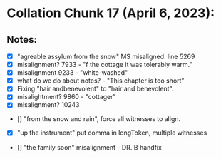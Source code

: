 # Collation Chunk 17 (April 6, 2023):
## Notes: 
- [X] "agreable assylum from the snow" MS misaligned. line 5269
- [X] misalignment? 7933 - "f the cottage it was tolerably warm."
- [X] misalignment 9233 - "white-washed"
- [X] what do we do about notes? - "This chapter is too short"
- [X] Fixing "hair andbenevolent" to "hair and benevolent". 
- [X] misalightment? 9860 - "cottager"
- [X] misalignment? 10243
- [] "from the snow and rain", force all witnesses to align. 
- [X] "up the instrument" put comma in longToken, multiple witnesses 
- [] "the family soon" misalignment - DR. B handfix

